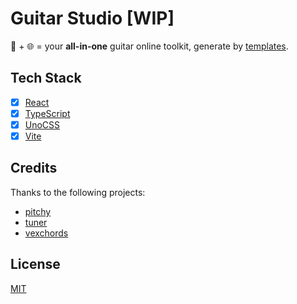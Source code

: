 # Guitar Studio [WIP]

🎸 + 🌐 = your **all-in-one** guitar online toolkit, generate by [templates](https://github.com/vikiboss/templates).

## Tech Stack

- [x] [React](https://reactjs.org/)
- [x] [TypeScript](https://www.typescriptlang.org/)
- [x] [UnoCSS](https://unocss.dev/)
- [x] [Vite](https://vitejs.dev/)

## Credits

Thanks to the following projects:

- [pitchy](https://github.com/ianprime0509/pitchy)
- [tuner](https://github.com/qiuxiang/tuner)
- [vexchords](https://github.com/0xfe/vexchords)

## License

[MIT](LICENSE)
